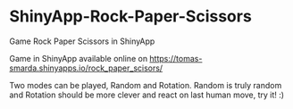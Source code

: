 # ShinyApp-Rock-Paper-Scissors
Game Rock Paper Scissors in ShinyApp

Game in ShinyApp available online on https://tomas-smarda.shinyapps.io/rock_paper_scisors/

Two modes can be played, Random and Rotation. Random is truly random and Rotation should be more clever and react on last human move, try it! :)
